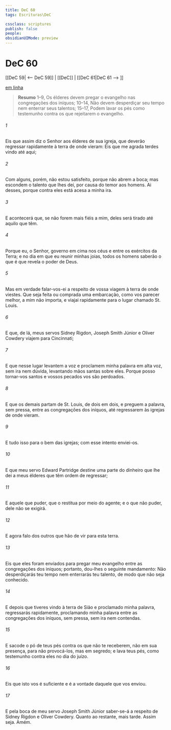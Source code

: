 ```yaml
---
title: DeC 60
tags: Escrituras\DeC

cssclass: scriptures
publish: false
people:
obsidianUIMode: preview
---
```


# DeC 60
[[DeC 59| <-- DeC 59]] | [[DeC]] | [[DeC 61|DeC 61 --> ]]

[em linha](https://churchofjesuschrist.org/study/scriptures/dc-testament/dc/60?lang=por)

> __Resumo__
1–9, Os élderes devem pregar o evangelho nas congregações dos iníquos; 10–14, Não devem desperdiçar seu tempo nem enterrar seus talentos; 15–17, Podem lavar os pés como testemunho contra os que rejeitarem o evangelho.

###### 1 
Eis que assim diz o Senhor aos élderes de sua igreja, que deverão regressar rapidamente à terra de onde vieram: Eis que me agrada terdes vindo até aqui;

###### 2 
Com alguns, porém, não estou satisfeito, porque não abrem a boca; mas escondem o talento que lhes dei, por causa do temor aos homens. Ai desses, porque contra eles está acesa a minha ira.

###### 3 
E acontecerá que, se não forem mais fiéis a mim, deles será tirado até aquilo que têm.

###### 4 
Porque eu, o Senhor, governo em cima nos céus e entre os exércitos da Terra; e no dia em que eu reunir minhas joias, todos os homens saberão o que é que revela o poder de Deus.

###### 5 
Mas em verdade falar-vos-ei a respeito de vossa viagem à terra de onde viestes. Que seja feita ou comprada uma embarcação, como vos parecer melhor, a mim não importa, e viajai rapidamente para o lugar chamado St. Louis.

###### 6 
E que, de lá, meus servos Sidney Rigdon, Joseph Smith Júnior e Oliver Cowdery viajem para Cincinnati;

###### 7 
E que nesse lugar levantem a voz e proclamem minha palavra em alta voz, sem ira nem dúvida, levantando mãos santas sobre eles. Porque posso tornar-vos santos e vossos pecados vos são perdoados.

###### 8 
E que os demais partam de St. Louis, de dois em dois, e preguem a palavra, sem pressa, entre as congregações dos iníquos, até regressarem às igrejas de onde vieram.

###### 9 
E tudo isso para o bem das igrejas; com esse intento enviei-os.

###### 10 
E que meu servo Edward Partridge destine uma parte do dinheiro que lhe dei a meus élderes que têm ordem de regressar;

###### 11 
E aquele que puder, que o restitua por meio do agente; e o que não puder, dele não se exigirá.

###### 12 
E agora falo dos outros que hão de vir para esta terra.

###### 13 
Eis que eles foram enviados para pregar meu evangelho entre as congregações dos iníquos; portanto, dou-lhes o seguinte mandamento: Não desperdiçarás teu tempo nem enterrarás teu talento, de modo que não seja conhecido.

###### 14 
E depois que tiveres vindo à terra de Sião e proclamado minha palavra, regressarás rapidamente, proclamando minha palavra entre as congregações dos iníquos, sem pressa, sem ira nem contendas.

###### 15 
E sacode o pó de teus pés contra os que não te receberem, não em sua presença, para não provocá-los, mas em segredo; e lava teus pés, como testemunho contra eles no dia do juízo.

###### 16 
Eis que isto vos é suficiente e é a vontade daquele que vos enviou.

###### 17 
E pela boca de meu servo Joseph Smith Júnior saber-se-á a respeito de Sidney Rigdon e Oliver Cowdery. Quanto ao restante, mais tarde. Assim seja. Amém.

